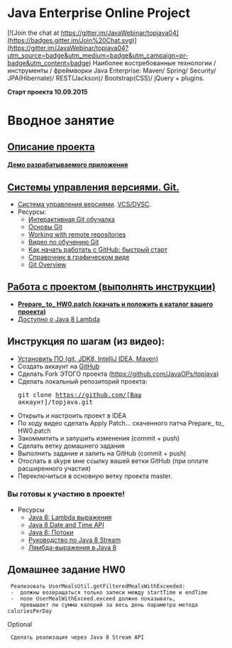Java Enterprise Online Project 
===============================

[![Join the chat at https://gitter.im/JavaWebinar/topjava04](https://badges.gitter.im/Join%20Chat.svg)](https://gitter.im/JavaWebinar/topjava04?utm_source=badge&utm_medium=badge&utm_campaign=pr-badge&utm_content=badge)
Наиболее востребованные технологии /инструменты / фреймворки Java Enterprise:
Maven/ Spring/ Security/ JPA(Hibernate)/ REST(Jackson)/ Bootstrap(CSS)/ jQuery + plugins.

**Старт проекта 10.09.2015**

Вводное занятие
===============

## <a href="description.md">Описание проекта</a>

#### <a href="http://topjava.herokuapp.com/" target=_blank>Демо разрабатываемого приложения</a>

## <a href="https://drive.google.com/file/d/0B9Ye2auQ_NsFSUNrdVc0bDZuX2s">Системы управления версиями. Git.

-  <a href="http://ru.wikipedia.org/wiki/Система_управления_версиями">Система управления версиями</a>. <a
                    href="http://ru.wikipedia.org/wiki/%D0%A1%D0%B8%D1%81%D1%82%D0%B5%D0%BC%D0%B0_%D1%83%D0%BF%D1%80%D0%B0%D0%B2%D0%BB%D0%B5%D0%BD%D0%B8%D1%8F_%D0%B2%D0%B5%D1%80%D1%81%D0%B8%D1%8F%D0%BC%D0%B8#.D0.A0.D0.B0.D1.81.D0.BF.D1.80.D0.B5.D0.B4.D0.B5.D0.BB.D1.91.D0.BD.D0.BD.D1.8B.D0.B5_.D1.81.D0.B8.D1.81.D1.82.D0.B5.D0.BC.D1.8B_.D1.83.D0.BF.D1.80.D0.B0.D0.B2.D0.BB.D0.B5.D0.BD.D0.B8.D1.8F_.D0.B2.D0.B5.D1.80.D1.81.D0.B8.D1.8F.D0.BC.D0.B8">VCS/DVSC</a>.
-  Ресурсы:            
    -  <a href="https://try.github.io/levels/1/challenges/1">Интерактивная Git обучалка</a>
    -  <a href="http://githowto.com/ru">Основы Git</a>
    -  <a href="https://illustrated-git.readthedocs.org/en/latest/#working-with-remote-repositories">Working with remote repositories</a>
    -  <a href="https://www.youtube.com/playlist?list=PLIU76b8Cjem5B3sufBJ_KFTpKkMEvaTQR">Видео по обучению Git</a>
    -  <a href="http://habrahabr.ru/post/125799/">Как начать работать с GitHub: быстрый старт</a>
    -  <a href="http://ndpsoftware.com/git-cheatsheet.html">Справочник в графическом виде</a>
    -  <a href="https://blog.interlinked.org/tutorials/git.html">Git Overview</a>

##  <a href="https://drive.google.com/open?id=0B9Ye2auQ_NsFZDdaaU5fZEo4X3c">Работа с проектом (выполнять инструкции)</a>
- **<a href="https://drive.google.com/open?id=0B9Ye2auQ_NsFWEpvcjUwWGhsTnM">Prepare_ to_ HW0.patch (скачать и положить в каталог вашего проекта)</a>**
-  <a href="http://www.youtube.com/watch?v=_PDIVhEs6TM">Доступно о Java 8 Lambda</a>

##  Инструкция по шагам (из видео):</h3>
-  <a href="http://javawebinar.ru/#/soft">Установить ПО (git, JDK8, IntelliJ IDEA, Maven)</a>
-  Создать аккаунт на <a href="https://github.com">GitHub</a>
-  Сделать Fork ЭТОГО проекта (https://github.com/JavaOPs/topjava) </a>
-  Сделать локальный репозиторий проекта:
            <pre>git clone https://github.com/[Ваш аккаунт]/topjava.git</pre>
-  Открыть и настроить проект в IDEA
-  По ходу видео сделать Apply Patch... скаченного патча Prepare_ to_ HW0.patch
-  Закоммитить и запушить изменения (commit + push)
-  Сделать ветку домашнего задания
-  Выполнить задание и залить на GitHub (commit + push)
-  Отослать в skype мне ссылку вашей ветки GitHub (при оплате расширенного участия)
-  Переключиться в основную ветку проекта master.

### Вы готовы к участию в проекте!

-  Ресурсы
    -  <a href="http://devcolibri.com/4137#t2">Java 8: Lambda выражения</a>
    -  <a href="http://www.mscharhag.com/2014/02/java-8-datetime-api.html">Java 8 Date and Time API</a>
    -  <a href="http://devcolibri.com/4274#t7">Java 8: Потоки</a>
    -  <a href="http://prologistic.com.ua/polnoe-rukovodstvo-po-java-8-stream.html">Pуководство по Java 8 Stream</a>
    -  <a href="http://habrahabr.ru/post/224593/">Лямбда-выражения в Java 8</a>

## Домашнее задание HW0
     Реализовать UserMealsUtil.getFilteredMealsWithExceeded:
     -  должны возвращаться только записи между startTime и endTime 
     -  поле UserMealWithExceed.exceed должно показывать, 
        превышает ли сумма калорий за весь день параметра метода caloriesPerDay  
     
Optional

     Сделать реализация через Java 8 Stream API
